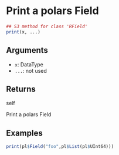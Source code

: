 # Print a polars Field

```r
## S3 method for class 'RField'
print(x, ...)
```

## Arguments

- `x`: DataType
- `...`: not used

## Returns

self

Print a polars Field

## Examples

```r
print(pl$Field("foo",pl$List(pl$UInt64)))
```